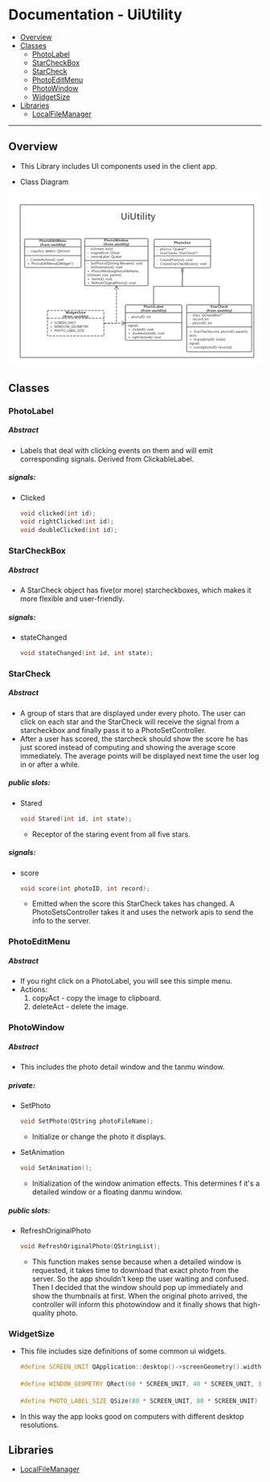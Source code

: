 <!--
Created by Qibin Chen on 20/06/2017.
-->

Documentation - UiUtility
================

*   [Overview](#overview)
*   [Classes](#classes)
    *   [PhotoLabel](#photolabel)
    *   [StarCheckBox](#starcheckbox)
    *   [StarCheck](#starcheck)
    *   [PhotoEditMenu](#photoeditmenu)
    *   [PhotoWindow](#photowindow)
    *   [WidgetSize](#widgetsize)
*   [Libraries](#libraries)
    *   [LocalFileManager](#localfilemanager)

---

<h2 id="overview">Overview</h2>

*   This Library includes UI components used in the client app.

*   Class Diagram

![](uiutility_class_diagram.png)

<h2 id="classes">Classes</h2>

<h3 id="photolabel">PhotoLabel</h3>

##### Abstract

*   Labels that deal with clicking events on them and will emit corresponding signals. Derived from ClickableLabel.

##### signals:

*   Clicked

    ```c++
    void clicked(int id);
    void rightClicked(int id);
    void doubleClicked(int id);
    ```

<h3 id="starcheckbox">StarCheckBox</h3>

##### Abstract

*   A StarCheck object has five(or more) starcheckboxes, which makes it more flexible and user-friendly.

##### signals:

*   stateChanged

    ```c++
    void stateChanged(int id, int state);
    ```

<h3 id="starcheck">StarCheck</h3>

##### Abstract

*   A group of stars that are displayed under every photo. The user can click on each star and the StarCheck will receive the signal from a starcheckbox and finally pass it to a PhotoSetController.
*   After a user has scored, the starcheck should show the score he has just scored instead of computing and showing the average score immediately. The average points will be displayed next time the user log in or after a while.

##### public slots:

*   Stared

    ```c++
    void Stared(int id, int state);
    ```
    *   Receptor of the staring event from all five stars.

##### signals:

*   score

    ```c++
    void score(int photoID, int record);
    ```
    *   Emitted when the score this StarCheck takes has changed. A PhotoSetsController takes it and uses the network apis to send the info to the server.

<h3 id="photoeditmenu">PhotoEditMenu</h3>

##### Abstract 

*   If you right click on a PhotoLabel, you will see this simple menu.
*   Actions:
    1. copyAct - copy the image to clipboard.
    2. deleteAct - delete the image.

<h3 id="photowindow">PhotoWindow</h3>

##### Abstract

*   This includes the photo detail window and the tanmu window.

##### private:

*   SetPhoto

    ```c++
    void SetPhoto(QString photoFileName);
    ```
    *   Initialize or change the photo it displays.

*   SetAnimation

    ```c++
    void SetAnimation();
    ```
    *   Initialization of the window animation effects. This determines f it's a detailed window or a floating danmu window.

##### public slots:

*   RefreshOriginalPhoto

    ```c++
    void RefreshOriginalPhoto(QStringList);
    ```
    *   This function makes sense because when a detailed window is requested, it takes time to download that exact photo from the server. So the app shouldn't keep the user waiting and confused. Then I decided that the window should pop up immediately and show the thumbnails at first. When the original photo arrived, the controller will inform this photowindow and it finally shows that high-quality photo.

<h3 id="widgetsize">WidgetSize</h3>


*   This file includes size definitions of some common ui widgets.

    ```c++
    #define SCREEN_UNIT QApplication::desktop()->screenGeometry().width() / 480
    
    #define WINDOW_GEOMETRY QRect(60 * SCREEN_UNIT, 40 * SCREEN_UNIT, 360 * SCREEN_UNIT, 240 * SCREEN_UNIT)
    
    #define PHOTO_LABEL_SIZE QSize(80 * SCREEN_UNIT, 80 * SCREEN_UNIT)
    
    ```
*   In this way the app looks good on computers with different desktop resolutions.

<h2 id="libraries">Libraries</h2>

* <a id="localfilemanager" href="../../localfilemanager/docs/localfilemanager.md" title="LocalFileManager Documentation">LocalFileManager</a>
